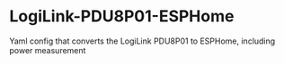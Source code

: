 # LogiLink-PDU8P01-ESPHome
Yaml config that converts the LogiLink PDU8P01 to ESPHome, including power measurement
